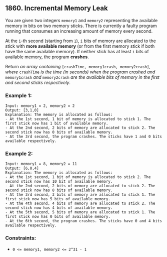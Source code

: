 ## 1860. Incremental Memory Leak

You are given two integers ```memory1``` and ```memory2``` representing the available memory in bits on two memory sticks. There is currently a faulty program running that consumes an increasing amount of memory every second.

At the ```i```-th second (starting from ```1```), ```i``` bits of memory are allocated to the stick with **more available memory** (or from the first memory stick if both have the same available memory). If neither stick has at least ```i``` bits of available memory, the program **crashes**.

Return *an array containing* ```[crashTime, memory1crash, memory2crash]```, *where* ```crashTime``` *is the time (in seconds) when the program crashed and* ```memory1crash``` *and* ```memory2crash``` *are the available bits of memory in the first and second sticks respectively*.

### Example 1:
```
Input: memory1 = 2, memory2 = 2
Output: [3,1,0]
Explanation: The memory is allocated as follows:
- At the 1st second, 1 bit of memory is allocated to stick 1. The first stick now has 1 bit of available memory.
- At the 2nd second, 2 bits of memory are allocated to stick 2. The second stick now has 0 bits of available memory.
- At the 3rd second, the program crashes. The sticks have 1 and 0 bits available respectively.
```
### Example 2:
```
Input: memory1 = 8, memory2 = 11
Output: [6,0,4]
Explanation: The memory is allocated as follows:
- At the 1st second, 1 bit of memory is allocated to stick 2. The second stick now has 10 bit of available memory.
- At the 2nd second, 2 bits of memory are allocated to stick 2. The second stick now has 8 bits of available memory.
- At the 3rd second, 3 bits of memory are allocated to stick 1. The first stick now has 5 bits of available memory.
- At the 4th second, 4 bits of memory are allocated to stick 2. The second stick now has 4 bits of available memory.
- At the 5th second, 5 bits of memory are allocated to stick 1. The first stick now has 0 bits of available memory.
- At the 6th second, the program crashes. The sticks have 0 and 4 bits available respectively.
```

### Constraints:

* ```0 <= memory1, memory2 <= 2^31 - 1```